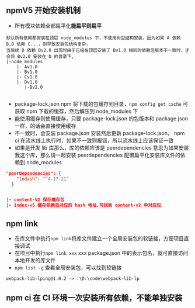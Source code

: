 ## npmV5 开始安装机制

- 所有模块依赖全部扁平化**能扁平则扁平**

```
默认所有依赖都安装在顶层 node_modules 下，不使用树型结构安装，因为如果 A 依赖 B,B 依赖 C...，则导致安装包结构复杂，
当后续 D 依赖 Bv2.0 出现时由于已经在顶层安装了 Bv1.0 相同的依赖但版本不一致时，才会将 Bv2.0 安装在 D 的目录下,
|-node_modules
    |- Av1.0
    |- Bv1.0
    |- Cv1.0
    |- Dv1.0
       |-Bv2.0


```

- package-lock.json npm 将下载的包缓存到目录，`npm config get cache` 可获取 npm 下载的缓存，然后解压到 node_modules 下
- 能使用缓存则使用缓存，只要 package-lock.json 的包版本和 package.json 一样，的话会直接使用缓存
- 不一致时，会安装 package.json 安装然后更新 package-lock.json， npm ci 在流水线上执行时，如果不一致则报错，所以流水线上应该保证一致
- 如果是开发 lib 库那么，库的依赖应该是 peerdependencies 意思为如果安装我这个库，那么请一起安装 peerdependencies 配置扁平化安装库文件的依赖到 node_modules

```json
"peerDependencies": {
    "lodash": "^4.17.21"
  }


|- content-V2 保存缓存包
|- index-v5 缓存依赖包对应的 hash 地址,可找到 content-v2 中对应包

```

## npm link

- 在库文件中执行`npm link`将库文件建立一个全局安装包的软链接，方便项目直接调试
- 在项目中执行`npm link xxx` xxx package.json 中的表示包名，就可直接访问本地开发的库文件
- `npm list -g` 查看全局安装包，可以找到软链接

```
webpack-lib-lping@1.0.2 -> .\D:\code\webpack-lib-lp
```

## npm ci 在 CI 环境一次安装所有依赖，不能单独安装
